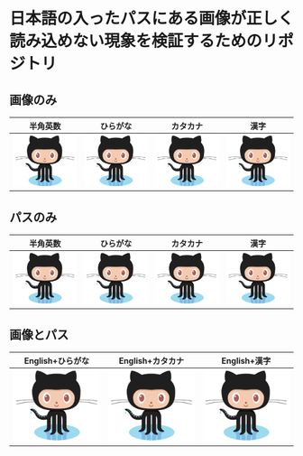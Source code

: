 # 日本語の入ったパスにある画像が正しく読み込めない現象を検証するためのリポジトリ

## 画像のみ

|半角英数|ひらがな|カタカナ|漢字|
|:--:|:--:|:--:|:--:|
|<img src="./Octocat.png">| <img src="./おくときゃっと.png">| <img src="./オクトキャット.png">| <img src="./蛸足猫.png">|

## パスのみ

|半角英数|ひらがな|カタカナ|漢字|
|:--:|:--:|:--:|:--:|
|<img src="./English/Octocat.png">| <img src="./ひらがな/Octocat.png">| <img src="./カタカナ/Octocat.png">| <img src="./漢字/Octocat.png">|

## 画像とパス

|English+ひらがな|English+カタカナ|English+漢字|
|:--:|:--:|:--:|
| <img src="./English+ひらがな/Octocatおくときゃっと.png"> | <img src="./English+カタカナ/Octocatオクトキャット.png"> | <img src="./English+漢字/Octocat蛸足猫.png"> |

